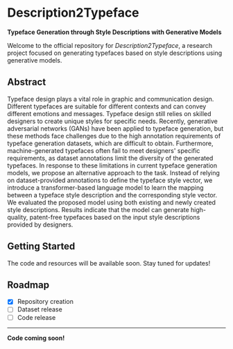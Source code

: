 # Description2Typeface

**Typeface Generation through Style Descriptions with Generative Models**

Welcome to the official repository for *Description2Typeface*, a research project focused on generating typefaces based on style descriptions using generative models.

## Abstract

Typeface design plays a vital role in graphic and communication design. Different typefaces are suitable for different contexts and can convey different emotions and messages. Typeface design still relies on skilled designers to create unique styles for specific needs. Recently, generative adversarial networks (GANs) have been applied to typeface generation, but these methods face challenges due to the high annotation requirements of typeface generation datasets, which are difficult to obtain. Furthermore, machine-generated typefaces often fail to meet designers' specific requirements, as dataset annotations limit the diversity of the generated typefaces. In response to these limitations in current typeface generation models, we propose an alternative approach to the task. Instead of relying on dataset-provided annotations to define the typeface style vector, we introduce a transformer-based language model to learn the mapping between a typeface style description and the corresponding style vector. We evaluated the proposed model using both existing and newly created style descriptions. Results indicate that the model can generate high-quality, patent-free typefaces based on the input style descriptions provided by designers.

## Getting Started

The code and resources will be available soon. Stay tuned for updates!

## Roadmap

- [x] Repository creation
- [ ] Dataset release
- [ ] Code release

---

**Code coming soon!**
